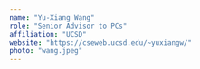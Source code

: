 ```yaml
---
name: "Yu-Xiang Wang"
role: "Senior Advisor to PCs"
affiliation: "UCSD"
website: "https://cseweb.ucsd.edu/~yuxiangw/"
photo: "wang.jpeg"
---
```

